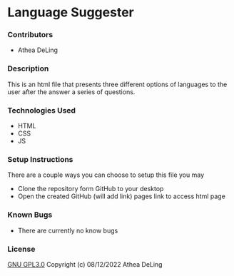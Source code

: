 # Language Suggester

### Contributors
  * Athea DeLing

### Description
  This is an html file that presents three different options of languages to the user after the answer a series of questions.

### Technologies Used
  * HTML
  * CSS
  * JS

### Setup Instructions
  There are a couple ways you can choose to setup this file you may
  * Clone the repository form GitHub to your desktop
  * Open the created GitHub (will add link) pages link to access html page

### Known Bugs
  * There are currently no know bugs

### License
  [GNU GPL3.0](https://choosealicense.com/licenses/gpl-3.0/) Copyright (c) 08/12/2022 Athea DeLing